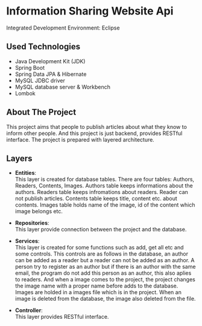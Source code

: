 # Information Sharing Website Api

Integrated Development Environment: Eclipse  

## Used Technologies
* Java Development Kit (JDK)
* Spring Boot
* Spring Data JPA & Hibernate
* MySQL JDBC driver
* MySQL database server & Workbench
* Lombok

## About The Project
This project aims that people to publish articles about what they know to inform other people. And this project is just backend, provides RESTful interface. The project is prepared with layered architecture.

## Layers
* **Entities**: 
<br>This layer is created for database tables. There are four tables: Authors, Readers, Contents, Images. Authors table keeps informations about the authors. Readers table keeps infromations about readers. Reader can not publish articles. Contents table keeps title, content etc. about contents. Images table holds name of the image, id of the content which image belongs etc.

* **Repositories**:
<br> This layer provide connection between the project and the database. 

* **Services**:
<br> This layer is created for some functions such as add, get all etc and some controls. This controls are as follows in the database, an author can be added as a reader but a reader can not be added as an author. A person try to register as an author but if there is an author with the same email, the program do not add this person as an author, this also aplies to readers. And when a image comes to the project, the project changes the image name with a proper name before adds to the database. Images are holded in a images file which is in the project. When an image is deleted from the database, the image also deleted from the file.

* **Controller**:
<br> This layer provides RESTful interface.
